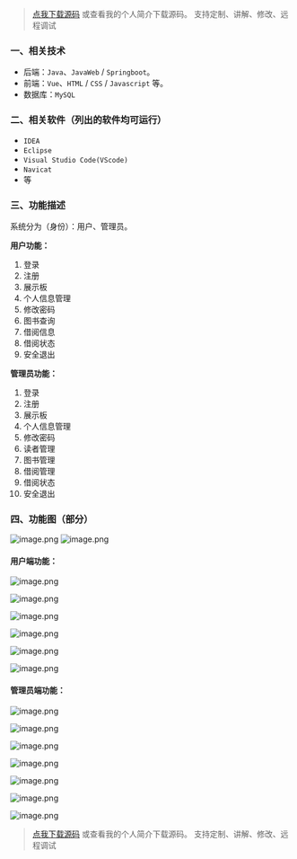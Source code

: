 > [点我下载源码](https://www.notmaker.com) 
> 或查看我的个人简介下载源码。
> 支持定制、讲解、修改、远程调试
### 一、相关技术
- 后端：`Java`、`JavaWeb` / `Springboot`。
- 前端：`Vue`、`HTML` / `CSS` / `Javascript` 等。
- 数据库：`MySQL`

### 二、相关软件（列出的软件均可运行）
- `IDEA`
- `Eclipse`
- `Visual Studio Code(VScode)`
- `Navicat`
- 等

### 三、功能描述
系统分为（身份）：用户、管理员。

**用户功能：**
1. 登录
2. 注册
3. 展示板
4. 个人信息管理
5. 修改密码
6. 图书查询
7. 借阅信息
8. 借阅状态
9. 安全退出


**管理员功能：**
1. 登录
2. 注册
3. 展示板
4. 个人信息管理
5. 修改密码
6. 读者管理
7. 图书管理
8. 借阅管理
9. 借阅状态
10. 安全退出

### 四、功能图（部分）
![image.png](https://img-blog.csdnimg.cn/img_convert/847e270f0ef58fde5197be2b3861ab80.png)
![image.png](https://img-blog.csdnimg.cn/img_convert/884034bb0ab378d46a99b15cb3808ca9.png)

#### 用户端功能：
![image.png](https://img-blog.csdnimg.cn/img_convert/28a99d6dca13f0d3f94ea64fc164a9f8.png)

![image.png](https://img-blog.csdnimg.cn/img_convert/07cc43daae052d66e36ba137f396dd32.png)

![image.png](https://img-blog.csdnimg.cn/img_convert/01cb140dbd40ecb957cdc6929961dade.png)

![image.png](https://img-blog.csdnimg.cn/img_convert/070227c6275ce8c4134759248d232fb9.png)

![image.png](https://img-blog.csdnimg.cn/img_convert/1044bd0c3448ad81a2116721c5423e55.png)

![image.png](https://img-blog.csdnimg.cn/img_convert/936790844191c20cae17f1a0ff5d982e.png)

#### 管理员端功能：
![image.png](https://img-blog.csdnimg.cn/img_convert/71808302088890ab555e5682b246c508.png)

![image.png](https://img-blog.csdnimg.cn/img_convert/4b497b59ee54ed63fbc48b505c82e4d2.png)

![image.png](https://img-blog.csdnimg.cn/img_convert/e0554b83603f24672ffdac96d082fac3.png)

![image.png](https://img-blog.csdnimg.cn/img_convert/e6c57b4449537a53b57971d8d9e1cb00.png)

![image.png](https://img-blog.csdnimg.cn/img_convert/a2eb9822ad6086257c55add952fbe12b.png)

![image.png](https://img-blog.csdnimg.cn/img_convert/2c90c18b48b1aaefe33b084647fe8663.png)

![image.png](https://img-blog.csdnimg.cn/img_convert/bf0de85635a4f0b0e96b525978990fce.png)

> [点我下载源码](https://www.notmaker.com) 
> 或查看我的个人简介下载源码。
> 支持定制、讲解、修改、远程调试
